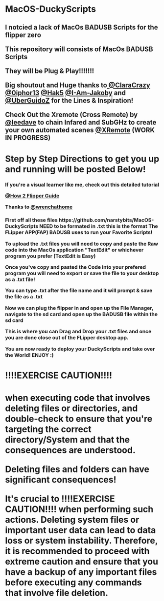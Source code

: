 # MacOS-DuckyScripts
<h2 PLUG &amp; PLAY FLIPPER ZERO SCRIPTS For MacOS 

I notcied a lack of MacOs BADUSB Scripts for the flipper zero 

This repository will consists of MacOs BADUSB Scripts 

They will be Plug & Play!!!!!!! 

Big shoutout and Huge thanks to[ @ClaraCrazy](https://github.com/ClaraCrazy) [@0iphor13](https://github.com/0iphor13) [@Hak5](https://github.com/hak5) [@I-Am-Jakoby](https://github.com/I-Am-Jakoby) and [@UberGuidoZ](https://github.com/UberGuidoZ) for the Lines & Inspiration!

 Check Out the Xremote (Cross Remote) by [@leedave](https://github.com/leedave) to chain Infared and SubGHz to create your own automated scenes 
[@XRemote](https://github.com/leedave/Leeds-Flipper-Zero-Fap-Files) (WORK IN PROGRESS)
 

 # Step by Step Directions to get you up and running will be posted Below! 
<h h1>

 
<h3 h1>
 If you're a visual learner like me, check out this detailed tutorial 			

[@How 2 Flipper Guide](https://github.com/wrenchathome/flipperfiles/blob/main/_Guides/How2Flipper.pdf) 

Thanks to [@wrenchathome](https://github.com/wrenchathome) 
<h3 h1>
 First off all these files https://github.com/narstybits/MacOS-DuckyScripts NEED to be formated in .txt this is the format The FLipper APP(FAP) BADUSB uses to run your Favorite Scripts!

To upload the .txt files you will need to copy and paste the Raw code into the MacOs application "TextEdit" or whichever program you prefer (TextEdit is Easy)

Once you've copy and pasted the Code into your prefered program you will need to export or save the file to your desktop as a .txt file!

You can type .txt after the file name and it will prompt & save the file as a .txt

Now we can plug the flipper in and open up the File Manager, navigate to the sd card and open up the BADUSB file within the sd card

This is where you can Drag and Drop your .txt files and once you are done close out of the FLipper desktop app.

You are now ready to deploy your DuckyScripts and take over the World! ENJOY :)





# !!!!EXERCISE CAUTION!!!! 
<h1 h1>
when executing code that involves deleting files or directories, and double-check to ensure that you're targeting the correct directory/System and that the consequences are understood.


Deleting files and folders can have significant consequences! 

It's crucial to !!!!EXERCISE CAUTION!!!!  when performing such actions. Deleting system files or important user data can lead to data loss or system instability. Therefore, it is recommended to proceed with extreme caution and ensure that you have a backup of any important files before executing any commands that involve file deletion. 
